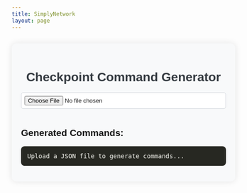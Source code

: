 ```yaml
---
title: SimplyNetwork
layout: page
---
```


  <style>
    .checkpoint-generator {
      font-family: 'Arial', sans-serif;
      background-color: #f8f9fa;
      padding: 1.5em;
      max-width: 800px;
      margin: 2em auto;
      border-radius: 10px;
      box-shadow: 0 0 15px rgba(0, 0, 0, 0.1);
    }

    .checkpoint-generator h1 {
      text-align: center;
      color: #343a40;
    }

    .checkpoint-generator input[type="file"] {
      width: 100%;
      margin-bottom: 1em;
      padding: 0.5em;
      border: 1px solid #ced4da;
      border-radius: 5px;
      background-color: #fff;
    }

    .checkpoint-generator button {
      background-color: #007bff;
      color: #fff;
      padding: 0.5em 1em;
      border: none;
      border-radius: 5px;
      cursor: pointer;
      margin-bottom: 1em;
      display: inline-block;
    }

    .checkpoint-generator button:hover {
      background-color: #0056b3;
    }

    .checkpoint-generator .code-container {
      position: relative;
      margin-top: 1em;
      text-align: left;
    }

    .checkpoint-generator pre {
      background-color: #272822;
      color: #f8f8f2;
      padding: 1em;
      overflow-x: auto;
      border-radius: 8px;
      max-height: 400px;
      white-space: pre-wrap;
    }

    .checkpoint-generator .copy-btn {
      position: absolute;
      top: 0.5em;
      right: 0.5em;
      background-color: #28a745;
      color: #fff;
      border: none;
      padding: 0.5em;
      border-radius: 5px;
      cursor: pointer;
      font-size: 0.9em;
    }

    .checkpoint-generator .copy-btn:hover {
      background-color: #218838;
    }
  </style>

<div class="checkpoint-generator">
    <h1>Checkpoint Command Generator</h1>
    <input type="file" id="fileInput" accept=".json">
    <button id="downloadBtn" style="display: none;">Download mcfunction File</button>
    <h2>Generated Commands:</h2>
    <div class="code-container">
      <button class="copy-btn" id="copyBtn" style="display: none;">Copy Code</button>
      <pre id="output">Upload a JSON file to generate commands...</pre>
    </div>
</div>

  <script>
    document.getElementById('fileInput').addEventListener('change', handleFileUpload);
    const copyBtn = document.getElementById('copyBtn');

    function handleFileUpload(event) {
      const file = event.target.files[0];
      if (file) {
        const reader = new FileReader();
        reader.onload = function(e) {
          try {
            const json = JSON.parse(e.target.result);
            const commands = generateCommands(json);
            document.getElementById('output').textContent = commands;
            document.getElementById('downloadBtn').style.display = 'inline-block';
            copyBtn.style.display = 'inline-block';
            document.getElementById('downloadBtn').onclick = () => downloadFile(commands);
          } catch (error) {
            alert('Invalid JSON file!');
          }
        };
        reader.readAsText(file);
      }
    }

    function generateCommands(data) {
      let result = '';
      data.forEach(entry => {
        const number = entry.number;
        const [x, y, z] = entry.coordinates.split(' ');
        const coords = `${x} ${y} ${z}`;
        result += `#Checkpoint ${number}\n`;
        result += `execute as @a[tag=parkourCheckpoint${number},scores={parkour_checkpoints=!${number}}] at @s[x=${x},y=${y},z=${z},dy=0] run playsound note.pling @s ^ ^1 ^1 1 2\n`;
        result += `execute as @a[tag=parkourCheckpoint${number},scores={parkour_checkpoints=!${number}}] at @s[x=${x},y=${y},z=${z},dy=0] run title @s actionbar §aCheckpoint #${number}\n`;
        result += `execute as @a[tag=parkourCheckpoint${number},scores={parkour_checkpoints=!${number}}] at @s[x=${x},y=${y},z=${z},dy=0] run scoreboard players set @s parkour_checkpoints ${number}\n\n`;

        result += `execute as @a[tag=!parkourCheckpoint${number}] at @s[tag=!hasRestartParkour,x=${x},y=${y},z=${z},dy=0] run playsound random.toast @s ^ ^1 ^1 1 1\n`;
        result += `execute as @a[tag=!parkourCheckpoint${number}] at @s[tag=!hasRestartParkour,x=${x},y=${y},z=${z},dy=0] run particle minecraft:totem_particle ~ ~1 ~\n`;
        result += `execute as @a[tag=!parkourCheckpoint${number}] at @s[tag=!hasRestartParkour,x=${x},y=${y},z=${z},dy=0] run title @s actionbar §aCheckpoint #${number} §8[§7+10xp§8]\n`;
        result += `execute as @a[tag=!parkourCheckpoint${number}] at @s[tag=!hasRestartParkour,x=${x},y=${y},z=${z},dy=0] run scoreboard players set @s parkour_checkpoints ${number}\n`;
        result += `execute as @a[tag=!parkourCheckpoint${number}] at @s[tag=!hasRestartParkour,x=${x},y=${y},z=${z},dy=0] run scoreboard players add @s parkour_level_xp 10\n`;
        result += `execute as @a[tag=!parkourCheckpoint${number}] at @s[tag=!hasRestartParkour,x=${x},y=${y},z=${z},dy=0] run tag @s add parkourCheckpoint${number}\n\n`;
        
        result += `execute as @a[tag=!parkourCheckpoint${number}] at @s[tag=hasRestartParkour,x=${x},y=${y},z=${z},dy=0] run playsound random.toast @s ^ ^1 ^1 1 1\n`;
        result += `execute as @a[tag=!parkourCheckpoint${number}] at @s[tag=hasRestartParkour,x=${x},y=${y},z=${z},dy=0] run particle minecraft:totem_particle ~ ~1 ~\n`;
        result += `execute as @a[tag=!parkourCheckpoint${number}] at @s[tag=hasRestartParkour,x=${x},y=${y},z=${z},dy=0] run title @s actionbar §aCheckpoint #${number} §8[§7+5xp§8]\n`;
        result += `execute as @a[tag=!parkourCheckpoint${number}] at @s[tag=hasRestartParkour,x=${x},y=${y},z=${z},dy=0] run scoreboard players set @s parkour_checkpoints ${number}\n`;
        result += `execute as @a[tag=!parkourCheckpoint${number}] at @s[tag=hasRestartParkour,x=${x},y=${y},z=${z},dy=0] run scoreboard players add @s parkour_level_xp 5\n`;
        result += `execute as @a[tag=!parkourCheckpoint${number}] at @s[tag=hasRestartParkour,x=${x},y=${y},z=${z},dy=0] run tag @s add parkourCheckpoint${number}\n\n`;

        result += `spawnpoint @a[tag=inGameParkour,scores={parkour_checkpoints=${number}}] ${coords}\n\n`;
      });
      return result;
    }

    function downloadFile(content) {
      const blob = new Blob([content], { type: 'text/plain' });
      const url = URL.createObjectURL(blob);
      const link = document.createElement('a');
      link.href = url;
      link.download = 'checkpoints.mcfunction';
      link.click();
      URL.revokeObjectURL(url);
    }

    copyBtn.addEventListener('click', () => {
      const output = document.getElementById('output').textContent;
      navigator.clipboard.writeText(output).then(() => {
        copyBtn.textContent = 'Copied!';
        setTimeout(() => copyBtn.textContent = 'Copy Code', 2000);
      }).catch(err => {
        alert('Failed to copy code.');
        console.error(err);
      });
    });
  </script>